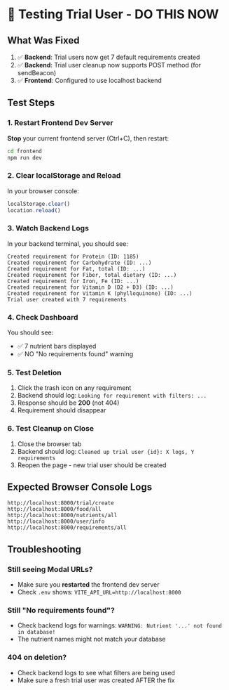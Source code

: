 # 🧪 Testing Trial User - DO THIS NOW

## What Was Fixed

1. ✅ **Backend**: Trial users now get 7 default requirements created
2. ✅ **Backend**: Trial user cleanup now supports POST method (for sendBeacon)
3. ✅ **Frontend**: Configured to use localhost backend

## Test Steps

### 1. Restart Frontend Dev Server

**Stop** your current frontend server (Ctrl+C), then restart:
```bash
cd frontend
npm run dev
```

### 2. Clear localStorage and Reload

In your browser console:
```javascript
localStorage.clear()
location.reload()
```

### 3. Watch Backend Logs

In your backend terminal, you should see:
```
Created requirement for Protein (ID: 1185)
Created requirement for Carbohydrate (ID: ...)
Created requirement for Fat, total (ID: ...)
Created requirement for Fiber, total dietary (ID: ...)
Created requirement for Iron, Fe (ID: ...)
Created requirement for Vitamin D (D2 + D3) (ID: ...)
Created requirement for Vitamin K (phylloquinone) (ID: ...)
Trial user created with 7 requirements
```

### 4. Check Dashboard

You should see:
- ✅ 7 nutrient bars displayed
- ✅ NO "No requirements found" warning

### 5. Test Deletion

1. Click the trash icon on any requirement
2. Backend should log: `Looking for requirement with filters: ...`
3. Response should be **200** (not 404)
4. Requirement should disappear

### 6. Test Cleanup on Close

1. Close the browser tab
2. Backend should log: `Cleaned up trial user {id}: X logs, Y requirements`
3. Reopen the page - new trial user should be created

## Expected Browser Console Logs

```
http://localhost:8000/trial/create
http://localhost:8000/food/all
http://localhost:8000/nutrients/all
http://localhost:8000/user/info
http://localhost:8000/requirements/all
```

## Troubleshooting

### Still seeing Modal URLs?
- Make sure you **restarted** the frontend dev server
- Check `.env` shows: `VITE_API_URL=http://localhost:8000`

### Still "No requirements found"?
- Check backend logs for warnings: `WARNING: Nutrient '...' not found in database!`
- The nutrient names might not match your database

### 404 on deletion?
- Check backend logs to see what filters are being used
- Make sure a fresh trial user was created AFTER the fix
